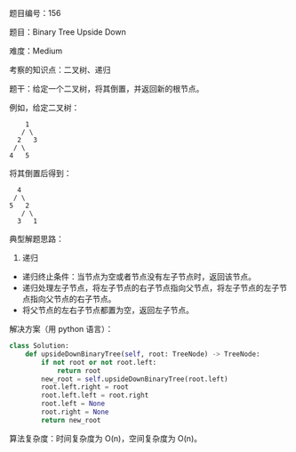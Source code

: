 题目编号：156

题目：Binary Tree Upside Down

难度：Medium

考察的知识点：二叉树、递归

题干：给定一个二叉树，将其倒置，并返回新的根节点。

例如，给定二叉树：

```
    1
   / \
  2   3
 / \
4   5
```

将其倒置后得到：

```
  4
 / \
5   2
   / \
  3   1
```

典型解题思路：

1. 递归

- 递归终止条件：当节点为空或者节点没有左子节点时，返回该节点。
- 递归处理左子节点，将左子节点的右子节点指向父节点，将左子节点的左子节点指向父节点的右子节点。
- 将父节点的左右子节点都置为空，返回左子节点。

解决方案（用 python 语言）：

```python
class Solution:
    def upsideDownBinaryTree(self, root: TreeNode) -> TreeNode:
        if not root or not root.left:
            return root
        new_root = self.upsideDownBinaryTree(root.left)
        root.left.right = root
        root.left.left = root.right
        root.left = None
        root.right = None
        return new_root
```

算法复杂度：时间复杂度为 O(n)，空间复杂度为 O(n)。